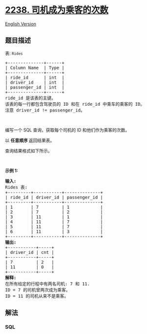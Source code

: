 # [2238. 司机成为乘客的次数](https://leetcode.cn/problems/number-of-times-a-driver-was-a-passenger)

[English Version](/solution/2200-2299/2238.Number%20of%20Times%20a%20Driver%20Was%20a%20Passenger/README_EN.md)

## 题目描述

<p>表: <code>Rides</code></p>

<pre>
+--------------+------+
| Column Name  | Type |
+--------------+------+
| ride_id      | int  |
| driver_id    | int  |
| passenger_id | int  |
+--------------+------+
ride_id 是该表的主键。
该表的每一行都包含驾驶员的 ID 和在 ride_id 中乘车的乘客的 ID。
注意 driver_id != passenger_id。</pre>

<p>&nbsp;</p>

<p>编写一个 SQL 查询，获取每个司机的 ID 和他们作为乘客的次数。</p>

<p data-group="1-1">以&nbsp;<strong>任意顺序&nbsp;</strong>返回结果表。</p>

<p>查询结果格式如下所示。</p>

<p>&nbsp;</p>

<p><strong>示例 1:</strong></p>

<pre>
<strong>输入:</strong> 
Rides 表:
+---------+-----------+--------------+
| ride_id | driver_id | passenger_id |
+---------+-----------+--------------+
| 1       | 7         | 1            |
| 2       | 7         | 2            |
| 3       | 11        | 1            |
| 4       | 11        | 7            |
| 5       | 11        | 7            |
| 6       | 11        | 3            |
+---------+-----------+--------------+
<strong>输出:</strong> 
+-----------+-----+
| driver_id | cnt |
+-----------+-----+
| 7         | 2   |
| 11        | 0   |
+-----------+-----+
<strong>解释:</strong> 
在所有给定的行程中有两名司机: 7 和 11.
ID = 7 的司机曾两次成为乘客。
ID = 11 的司机从来不是乘客。</pre>

## 解法

### **SQL**

```sql

```
